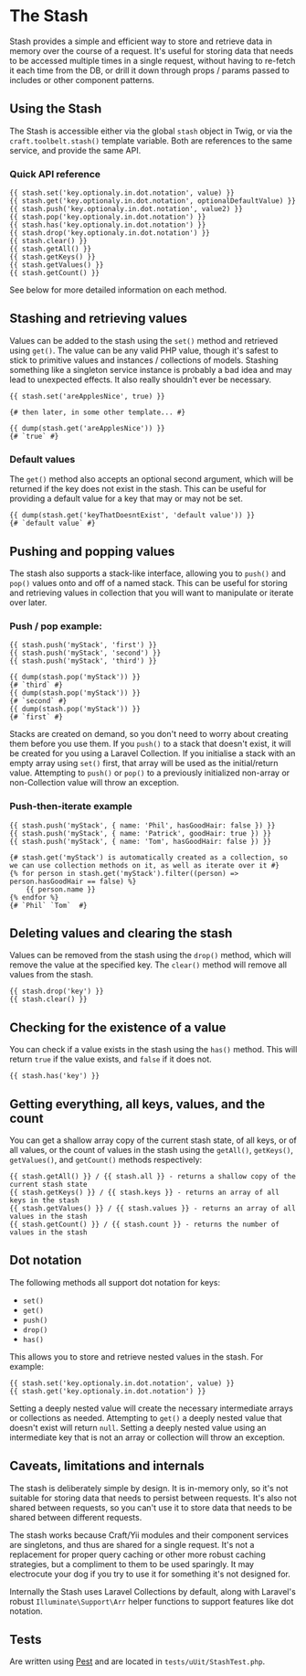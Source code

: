# The Stash

Stash provides a simple and efficient way to store and retrieve data in memory over the course of a request. It's useful for storing data that needs to be accessed multiple times in a single request, without having to re-fetch it each time from the DB, or drill it down through props / params passed to includes or other component patterns.

## Using the Stash

The Stash is accessible either via the global `stash` object in Twig, or via the `craft.toolbelt.stash()` template variable. Both are references to the same service, and provide the same API.

### Quick API reference

```twig
{{ stash.set('key.optionaly.in.dot.notation', value) }}
{{ stash.get('key.optionaly.in.dot.notation', optionalDefaultValue) }}
{{ stash.push('key.optionaly.in.dot.notation', value2) }}
{{ stash.pop('key.optionaly.in.dot.notation') }}
{{ stash.has('key.optionaly.in.dot.notation') }}
{{ stash.drop('key.optionaly.in.dot.notation') }}
{{ stash.clear() }}
{{ stash.getAll() }}
{{ stash.getKeys() }}
{{ stash.getValues() }}
{{ stash.getCount() }}
```

See below for more detailed information on each method.


## Stashing and retrieving values

Values can be added to the stash using the `set()` method and retrieved using `get()`. The value can be any valid PHP value, though it's safest to stick to primitive values and instances / collections of models. Stashing something like a singleton service instance is probably a bad idea and may lead to unexpected effects. It also really shouldn't ever be necessary.

```twig
{{ stash.set('areApplesNice', true) }} 

{# then later, in some other template... #}

{{ dump(stash.get('areApplesNice')) }}
{# `true` #}
```

### Default values

The `get()` method also accepts an optional second argument, which will be returned if the key does not exist in the stash. This can be useful for providing a default value for a key that may or may not be set.

```twig
{{ dump(stash.get('keyThatDoesntExist', 'default value')) }}
{# `default value` #}
```


## Pushing and popping values

The stash also supports a stack-like interface, allowing you to `push()` and `pop()` values onto and off of a named stack. This can be useful for storing and retrieving values in collection that you will want to manipulate or iterate over later.

### Push / pop example:

```twig
{{ stash.push('myStack', 'first') }}
{{ stash.push('myStack', 'second') }}
{{ stash.push('myStack', 'third') }}

{{ dump(stash.pop('myStack')) }}
{# `third` #}
{{ dump(stash.pop('myStack')) }}
{# `second` #}
{{ dump(stash.pop('myStack')) }}
{# `first` #}
```
Stacks are created on demand, so you don't need to worry about creating them before you use them. If you `push()` to a stack that doesn't exist, it will be created for you using a Laravel Collection. If you initialise a stack with an empty array using `set()` first, that array will be used as the initial/return value. Attempting to `push()` or `pop()` to a previously initialized non-array or non-Collection value will throw an exception.

### Push-then-iterate example

```twig
{{ stash.push('myStack', { name: 'Phil', hasGoodHair: false }) }}
{{ stash.push('myStack', { name: 'Patrick', goodHair: true }) }}
{{ stash.push('myStack', { name: 'Tom', hasGoodHair: false }) }}

{# stash.get('myStack') is automatically created as a collection, so we can use collection methods on it, as well as iterate over it #}
{% for person in stash.get('myStack').filter((person) => person.hasGoodHair == false) %}
    {{ person.name }}
{% endfor %}
{# `Phil` `Tom`  #}
```



## Deleting values and clearing the stash

Values can be removed from the stash using the `drop()` method, which will remove the value at the specified key. The `clear()` method will remove all values from the stash.

```twig
{{ stash.drop('key') }}
{{ stash.clear() }}
```


## Checking for the existence of a value

You can check if a value exists in the stash using the `has()` method. This will return `true` if the value exists, and `false` if it does not.

```twig
{{ stash.has('key') }}
```

## Getting everything, all keys, values, and the count

You can get a shallow array copy of the current stash state, of all keys, or of all values, or the count of values in the stash using the `getAll()`,  `getKeys()`, `getValues()`, and `getCount()` methods respectively:

```twig
{{ stash.getAll() }} / {{ stash.all }} - returns a shallow copy of the current stash state
{{ stash.getKeys() }} / {{ stash.keys }} - returns an array of all keys in the stash
{{ stash.getValues() }} / {{ stash.values }} - returns an array of all values in the stash
{{ stash.getCount() }} / {{ stash.count }} - returns the number of values in the stash
```


## Dot notation

The following methods all support dot notation for keys: 

- `set()` 
- `get()`
- `push()`
- `drop()`
- `has()`

This allows you to store and retrieve nested values in the stash. For example:

```twig
{{ stash.set('key.optionaly.in.dot.notation', value) }}
{{ stash.get('key.optionaly.in.dot.notation') }}
```

Setting a deeply nested value will create the necessary intermediate arrays or collections as needed. Attempting to `get()` a deeply nested value that doesn't exist will return `null`. Setting a deeply nested value using an intermediate key that is not an array or collection will throw an exception.

## Caveats, limitations and internals

The stash is deliberately simple by design. It is in-memory only, so it's not suitable for storing data that needs to persist between requests. It's also not shared between requests, so you can't use it to store data that needs to be shared between different requests. 

The stash works because Craft/Yii modules and their component services are singletons, and thus are shared for a single request. It's not a replacement for proper query caching or other more robust caching strategies, but a compliment to them to be used sparingly. It may electrocute your dog if you try to use it for something it's not designed for.

Internally the Stash uses Laravel Collections by default, along with Laravel's robust `Illuminate\Support\Arr` helper functions to support features like dot notation.

## Tests

Are written using [Pest](https://pestphp.com/) and are located in `tests/uUit/StashTest.php`.
